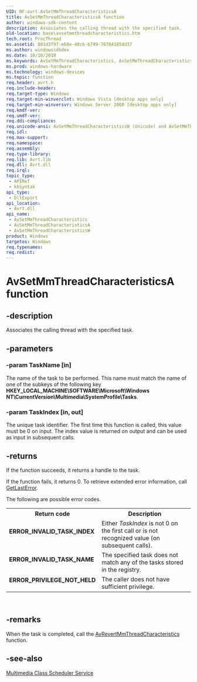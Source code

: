 ```yaml
---
UID: NF:avrt.AvSetMmThreadCharacteristicsA
title: AvSetMmThreadCharacteristicsA function
author: windows-sdk-content
description: Associates the calling thread with the specified task.
old-location: base\avsetmmthreadcharacteristics.htm
tech.root: ProcThread
ms.assetid: 881d3f97-e68e-40cb-b799-76784185dd37
ms.author: windowssdkdev
ms.date: 10/10/2018
ms.keywords: AvSetMmThreadCharacteristics, AvSetMmThreadCharacteristics function, AvSetMmThreadCharacteristicsA, AvSetMmThreadCharacteristicsW, avrt/AvSetMmThreadCharacteristics, avrt/AvSetMmThreadCharacteristicsA, avrt/AvSetMmThreadCharacteristicsW, base.avsetmmthreadcharacteristics
ms.prod: windows-hardware
ms.technology: windows-devices
ms.topic: function
req.header: avrt.h
req.include-header: 
req.target-type: Windows
req.target-min-winverclnt: Windows Vista [desktop apps only]
req.target-min-winversvr: Windows Server 2008 [desktop apps only]
req.kmdf-ver: 
req.umdf-ver: 
req.ddi-compliance: 
req.unicode-ansi: AvSetMmThreadCharacteristicsW (Unicode) and AvSetMmThreadCharacteristicsA (ANSI)
req.idl: 
req.max-support: 
req.namespace: 
req.assembly: 
req.type-library: 
req.lib: Avrt.lib
req.dll: Avrt.dll
req.irql: 
topic_type:
 - APIRef
 - kbSyntax
api_type:
 - DllExport
api_location:
 - Avrt.dll
api_name:
 - AvSetMmThreadCharacteristics
 - AvSetMmThreadCharacteristicsA
 - AvSetMmThreadCharacteristicsW
product: Windows
targetos: Windows
req.typenames: 
req.redist: 
---
```


# AvSetMmThreadCharacteristicsA function


## -description


Associates the calling thread with the specified task.


## -parameters




### -param TaskName [in]

The name of the task to be performed. This name must match the name of one of the subkeys of the following key <b>HKEY_LOCAL_MACHINE\SOFTWARE\Microsoft\Windows NT\CurrentVersion\Multimedia\SystemProfile\Tasks</b>.


### -param TaskIndex [in, out]

The unique task identifier. The first time this function is called, this value must be 0 on input. The index value is returned on output and can be used as input in subsequent calls.


## -returns



If the function succeeds, it returns a handle to the task. 

If the function fails, it returns 0. To retrieve extended error information, call <a href="https://msdn.microsoft.com/d852e148-985c-416f-a5a7-27b6914b45d4">GetLastError</a>.


The following are possible error codes.



<table>
<tr>
<th>Return code</th>
<th>Description</th>
</tr>
<tr>
<td width="40%">
<dl>
<dt><b>ERROR_INVALID_TASK_INDEX</b></dt>
</dl>
</td>
<td width="60%">
Either <i>TaskIndex</i> is not 0 on the first call or is not recognized value (on subsequent calls).

</td>
</tr>
<tr>
<td width="40%">
<dl>
<dt><b>ERROR_INVALID_TASK_NAME</b></dt>
</dl>
</td>
<td width="60%">
The specified task does not match any of the tasks stored in the registry.

</td>
</tr>
<tr>
<td width="40%">
<dl>
<dt><b>ERROR_PRIVILEGE_NOT_HELD</b></dt>
</dl>
</td>
<td width="60%">
The caller does not have sufficient privilege.

</td>
</tr>
</table>
 




## -remarks



When the task is completed, call the <a href="https://msdn.microsoft.com/2ae0d34c-3819-46fa-9779-5de8a57e5281">AvRevertMmThreadCharacteristics</a> function.




## -see-also




<a href="https://msdn.microsoft.com/a7169938-1c72-4c4c-881a-cb08ad6182c7">Multimedia Class Scheduler Service</a>
 

 

